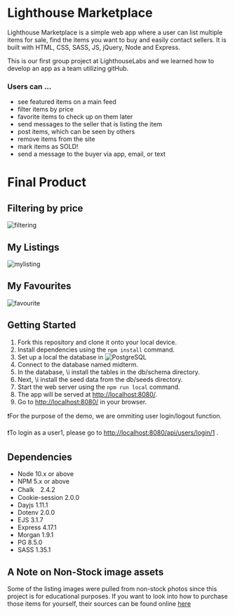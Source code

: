 Lighthouse Marketplace
=========
Lighthouse Marketplace is a simple web app where a user can list multiple items for sale, find the items you want to buy and easily contact sellers. It is built with HTML, CSS, SASS, JS, jQuery, Node and Express.

This is our first group project at LighthouseLabs and we learned how to develop an app as a team utilizing gitHub.

### Users can ...
- see featured items on a main feed
- filter items by price
- favorite items to check up on them later
- send messages to the seller that is listing the item
- post items, which can be seen by others
- remove items from the site
- mark items as SOLD!
- send a message to the buyer via app, email, or text

# Final Product
## Filtering by price
![filtering](https://user-images.githubusercontent.com/90123125/167050024-862d2df9-3e6a-44c7-a51c-5bdf4c051f2d.gif)
## My Listings
![mylisting](https://user-images.githubusercontent.com/90123125/167049373-fcfe64de-595e-44fb-9ceb-07c87d08bef4.gif)
## My Favourites
![favourite](https://user-images.githubusercontent.com/90123125/167049500-be749dac-76b6-4e21-ba87-d053c9726eb0.gif)

## Getting Started
1. Fork this repository and clone it onto your local device.
2. Install dependencies using the `npm install` command.
3. Set up a local the database in ![PostgreSQL](https://www.postgresql.org/download/) 
4. Connect to the database named midterm.
5. In the database, \i install the tables in the db/schema directory.
6. Next, \i install the seed data from the db/seeds directory.
4. Start the web server using the `npm run local` command.
5. The app will be served at <http://localhost:8080/>.
6. Go to <http://localhost:8080/> in your browser.

❗️For the purpose of the demo, we are ommiting user login/logout function.

❗️To login as a user1, please go to <http://localhost:8080/api/users/login/1> .

## Dependencies

- Node 10.x or above
- NPM 5.x or above
- Chalk　2.4.2　
- Cookie-session 2.0.0 
- Dayjs 1.11.1
- Dotenv 2.0.0
- EJS 3.1.7
- Express 4.17.1
- Morgan 1.9.1
- PG 8.5.0
- SASS 1.35.1

## A Note on Non-Stock image assets
Some of the listing images were pulled from non-stock photos since this project is for educational purposes. If you want to look into how to purchase those items for yourself, their sources can be found online [here](https://imgur.com/a/FR0UqzY)
